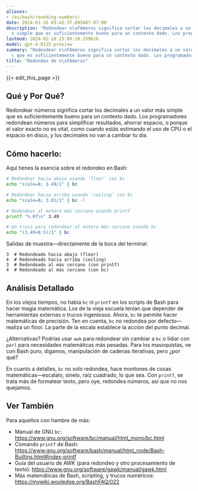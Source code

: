 ```yaml
---
aliases:
- /es/bash/rounding-numbers/
date: 2024-01-26 03:42:37.095687-07:00
description: "Redondear n\xFAmeros significa cortar los decimales a un valor m\xE1\
  s simple que es suficientemente bueno para un contexto dado. Los programadores redondean\u2026"
lastmod: 2024-02-18 23:09:10.159616
model: gpt-4-0125-preview
summary: "Redondear n\xFAmeros significa cortar los decimales a un valor m\xE1s simple\
  \ que es suficientemente bueno para un contexto dado. Los programadores redondean\u2026"
title: "Redondeo de n\xFAmeros"
---
```


{{< edit_this_page >}}

## Qué y Por Qué?

Redondear números significa cortar los decimales a un valor más simple que es suficientemente bueno para un contexto dado. Los programadores redondean números para simplificar resultados, ahorrar espacio, o porque el valor exacto no es vital, como cuando estás estimando el uso de CPU o el espacio en disco, y los decimales no van a cambiar tu día.

## Cómo hacerlo:

Aquí tienes la esencia sobre el redondeo en Bash:

```Bash
# Redondear hacia abajo usando 'floor' con bc
echo "scale=0; 3.49/1" | bc

# Redondear hacia arriba usando 'ceiling' con bc
echo "scale=0; 3.01/1" | bc -l

# Redondear al entero más cercano usando printf
printf "%.0f\n" 3.49

# Un truco para redondear al entero más cercano usando bc
echo "(3.49+0.5)/1" | bc
```

Salidas de muestra—directamente de la boca del terminal:

```
3  # Redondeado hacia abajo (floor)
4  # Redondeado hacia arriba (ceiling)
3  # Redondeado al más cercano (con printf)
4  # Redondeado al más cercano (con bc)
```

## Análisis Detallado

En los viejos tiempos, no había `bc` ni `printf` en los scripts de Bash para hacer magia matemática. Los de la vieja escuela tenían que depender de herramientas externas o trucos ingeniosos. Ahora, `bc` te permite hacer matemáticas de precisión. Ten en cuenta, `bc` no redondea por defecto—realiza un floor. La parte de la escala establece la acción del punto decimal.

¿Alternativas? Podrías usar `awk` para redondear sin cambiar a `bc` o lidiar con `perl` para necesidades matemáticas más pesadas. Para los masoquistas, ve con Bash puro, digamos, manipulación de cadenas iterativas, pero ¿por qué?

En cuanto a detalles, `bc` no solo redondea, hace montones de cosas matemáticas—escalalo, sinelo, raíz cuadrado, lo que sea. Con `printf`, se trata más de formatear texto, pero oye, redondea números, así que no nos quejamos.

## Ver También

Para aquellos con hambre de más:

- Manual de GNU `bc`: https://www.gnu.org/software/bc/manual/html_mono/bc.html
- Comando `printf` de Bash: https://www.gnu.org/software/bash/manual/html_node/Bash-Builtins.html#index-printf
- Guía del usuario de AWK (para redondeo y otro procesamiento de texto): https://www.gnu.org/software/gawk/manual/gawk.html
- Más matemáticas de Bash, scripting, y trucos numéricos: https://mywiki.wooledge.org/BashFAQ/022
